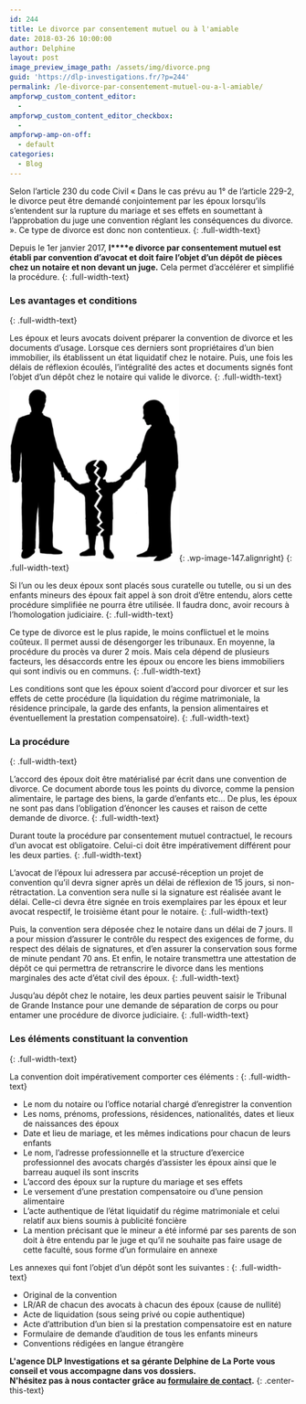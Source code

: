 ```yaml
---
id: 244
title: Le divorce par consentement mutuel ou à l'amiable
date: 2018-03-26 10:00:00
author: Delphine
layout: post
image_preview_image_path: /assets/img/divorce.png
guid: 'https://dlp-investigations.fr/?p=244'
permalink: /le-divorce-par-consentement-mutuel-ou-a-l-amiable/
ampforwp_custom_content_editor:
  -
ampforwp_custom_content_editor_checkbox:
  -
ampforwp-amp-on-off:
  - default
categories:
  - Blog
---
```


Selon l’article 230 du code Civil &laquo; Dans le cas pr&eacute;vu au 1&deg; de l’article 229-2, le divorce peut &ecirc;tre demand&eacute; conjointement par les &eacute;poux lorsqu’ils s’entendent sur la rupture du mariage et ses effets en soumettant &agrave; l’approbation du juge une convention r&eacute;glant les cons&eacute;quences du divorce. &raquo;. Ce type de divorce est donc non contentieux.
{: .full-width-text}

Depuis le 1er janvier 2017, **l****e divorce par consentement mutuel est &eacute;tabli par convention d’avocat et doit faire l’objet d’un d&eacute;p&ocirc;t de pi&egrave;ces chez un notaire et non devant un juge.** Cela permet d’acc&eacute;l&eacute;rer et simplifi&eacute; la proc&eacute;dure.
{: .full-width-text}

### Les avantages et conditions
{: .full-width-text}

Les &eacute;poux et leurs avocats doivent pr&eacute;parer la convention de divorce et les documents d’usage. Lorsque ces derniers sont propri&eacute;taires d’un bien immobilier, ils &eacute;tablissent un &eacute;tat liquidatif chez le notaire. Puis, une fois les d&eacute;lais de r&eacute;flexion &eacute;coul&eacute;s, l’int&eacute;gralit&eacute; des actes et documents sign&eacute;s font l’objet d’un d&eacute;p&ocirc;t chez le notaire qui valide le divorce.
{: .full-width-text}

![](/uploads/divorce.png){: .wp-image-147.alignright}
{: .full-width-text}

Si l’un ou les deux &eacute;poux sont plac&eacute;s sous curatelle ou tutelle, ou si un des enfants mineurs des &eacute;poux fait appel &agrave; son droit d’&ecirc;tre entendu, alors cette proc&eacute;dure simplifi&eacute;e ne pourra &ecirc;tre utilis&eacute;e. Il faudra donc, avoir recours &agrave; l’homologation judiciaire.
{: .full-width-text}

Ce type de divorce est le plus rapide, le moins conflictuel et le moins co&ucirc;teux. Il permet aussi de d&eacute;sengorger les tribunaux. En moyenne, la proc&eacute;dure du proc&egrave;s va durer 2 mois. Mais cela d&eacute;pend de plusieurs facteurs, les d&eacute;saccords entre les &eacute;poux ou encore les biens immobiliers qui sont indivis ou en communs.
{: .full-width-text}

Les conditions sont que les &eacute;poux soient d’accord pour divorcer et sur les effets de cette proc&eacute;dure (la liquidation du r&eacute;gime matrimoniale, la r&eacute;sidence principale, la garde des enfants, la pension alimentaires et &eacute;ventuellement la prestation compensatoire).
{: .full-width-text}

### La proc&eacute;dure
{: .full-width-text}

L’accord des &eacute;poux doit &ecirc;tre mat&eacute;rialis&eacute; par &eacute;crit dans une convention de divorce. Ce document aborde tous les points du divorce, comme la pension alimentaire, le partage des biens, la garde d’enfants etc… De plus, les &eacute;poux ne sont pas dans l’obligation d’&eacute;noncer les causes et raison de cette demande de divorce.
{: .full-width-text}

Durant toute la proc&eacute;dure par consentement mutuel contractuel, le recours d’un avocat est obligatoire. Celui-ci doit &ecirc;tre imp&eacute;rativement diff&eacute;rent pour les deux parties.
{: .full-width-text}

L’avocat de l’&eacute;poux lui adressera par accus&eacute;-r&eacute;ception un projet de convention qu’il devra signer apr&egrave;s un d&eacute;lai de r&eacute;flexion de 15 jours, si non-r&eacute;tractation. La convention sera nulle si la signature est r&eacute;alis&eacute;e avant le d&eacute;lai. Celle-ci devra &ecirc;tre sign&eacute;e en trois exemplaires par les &eacute;poux et leur avocat respectif, le troisi&egrave;me &eacute;tant pour le notaire.
{: .full-width-text}

Puis, la convention sera d&eacute;pos&eacute;e chez le notaire dans un d&eacute;lai de 7 jours. Il a pour mission d’assurer le contr&ocirc;le du respect des exigences de forme, du respect des d&eacute;lais de signatures, et d’en assurer la conservation sous forme de minute pendant 70 ans. Et enfin, le notaire transmettra une attestation de d&eacute;p&ocirc;t ce qui permettra de retranscrire le divorce dans les mentions marginales des acte d’&eacute;tat civil des &eacute;poux.
{: .full-width-text}

Jusqu’au d&eacute;p&ocirc;t chez le notaire, les deux parties peuvent saisir le Tribunal de Grande Instance pour une demande de s&eacute;paration de corps ou pour entamer une proc&eacute;dure de divorce judiciaire.
{: .full-width-text}

### Les &eacute;l&eacute;ments constituant la convention
{: .full-width-text}

La convention doit imp&eacute;rativement comporter ces &eacute;l&eacute;ments :
{: .full-width-text}

* Le nom du notaire ou l’office notarial charg&eacute; d’enregistrer la convention
* Les noms, pr&eacute;noms, professions, r&eacute;sidences, nationalit&eacute;s, dates et lieux de naissances des &eacute;poux
* Date et lieu de mariage, et les m&ecirc;mes indications pour chacun de leurs enfants
* Le nom, l’adresse professionnelle et la structure d’exercice professionnel des avocats charg&eacute;s d’assister les &eacute;poux ainsi que le barreau auquel ils sont inscrits
* L’accord des &eacute;poux sur la rupture du mariage et ses effets
* Le versement d’une prestation compensatoire ou d’une pension alimentaire
* L’acte authentique de l’&eacute;tat liquidatif du r&eacute;gime matrimoniale et celui relatif aux biens soumis &agrave; publicit&eacute; fonci&egrave;re
* La mention pr&eacute;cisant que le mineur a &eacute;t&eacute; inform&eacute; par ses parents de son doit &agrave; &ecirc;tre entendu par le juge et qu’il ne souhaite pas faire usage de cette facult&eacute;, sous forme d’un formulaire en annexe

Les annexes qui font l’objet d’un d&eacute;p&ocirc;t sont les suivantes :
{: .full-width-text}

* Original de la convention
* LR/AR de chacun des avocats &agrave; chacun des &eacute;poux (cause de nullit&eacute;)
* Acte de liquidation (sous seing priv&eacute; ou copie authentique)
* Acte d’attribution d’un bien si la prestation compensatoire est en nature
* Formulaire de demande d’audition de tous les enfants mineurs
* Conventions r&eacute;dig&eacute;es en langue &eacute;trang&egrave;re

**L'agence DLP Investigations et sa g&eacute;rante Delphine de La Porte vous conseil et vous accompagne dans vos dossiers.**<br>**N'h&eacute;sitez pas &agrave; nous contacter gr&acirc;ce au&nbsp;[formulaire de contact](https://dlp-investigations.fr/#contact).**
{: .center-this-text}